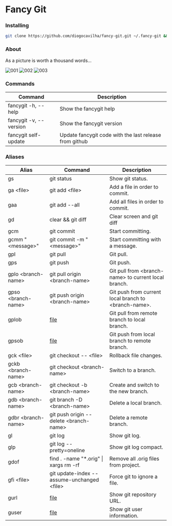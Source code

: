 # Fancy Git

### Installing
```sh
git clone https://github.com/diogocavilha/fancy-git.git ~/.fancy-git && echo ". ~/.fancy-git/main.sh" >> ~/.bashrc && . ~/.bashrc
```

### About

As a picture is worth a thousand words...

![001](https://github.com/diogocavilha/fancy-git/blob/master/screenshots/001.png)
![002](https://github.com/diogocavilha/fancy-git/blob/master/screenshots/002.png)
![003](https://github.com/diogocavilha/fancy-git/blob/master/screenshots/003.png)

### Commands

| Command                 | Description                                               |
| ------------------      | --------------------------------------------------------- |
| fancygit -h, --help     | Show the fancygit help                                    |
| fancygit -v, --version  | Show the fancygit version                                 |
| fancygit self-update    | Update fancygit code with the last release from github    |

### Aliases

| Alias                   | Command                                            | Description
| ----------------------- | ---------------------------------------------------|---------------------------------------------------
| gs                      | git status                                         | Show git status.
| ga \<file\>             | git add \<file\>                                   | Add a file in order to commit.
| gaa                     | git add --all                                      | Add all files in order to commit.
| gd                      | clear && git diff                                  | Clear screen and git diff
| gcm                     | git commit                                         | Start committing.
| gcmm "\<message\>"      | git commit -m "\<message\>"                        | Start committing with a message.
| gpl                     | git pull                                           | Git pull.
| gps                     | git push                                           | Git push.
| gplo \<branch-name\>    | git pull origin \<branch-name\>                    | Git pull from \<branch-name\> to current local branch.
| gpso \<branch-name\>    | git push origin \<branch-name\>                    | Git push from current local branch to \<branch-name\>.
| gplob                   | [file](https://github.com/diogocavilha/fancy-git/blob/master/alias_functions/gplob.sh)                                       | Git pull from remote branch to local branch.
| gpsob                   | [file](https://github.com/diogocavilha/fancy-git/blob/master/alias_functions/gpsob.sh)                                       | Git push from local branch to remote branch.
| gck \<file\>            | git checkout -- \<file\>                           | Rollback file changes.
| gckb \<branch-name\>    | git checkout \<branch-name\>                       | Switch to a branch.
| gcb \<branch-name\>     | git checkout -b \<branch-name\>                    | Create and switch to the new branch.
| gdb \<branch-name\>     | git branch -D \<branch-name\>                      | Delete a local branch.
| gdbr \<branch-name\>    | git push origin --delete \<branch-name\>           | Delete a remote branch.
| gl                      | git log                                            | Show git log.
| glp                     | git log --pretty=oneline                           | Show git log compact.
| gdof                    | find . -name "*.orig" \| xargs rm -rf              | Remove all .orig files from project.
| gfi \<file\>            | git update-index --assume-unchanged \<file\>       | Force git to ignore a file.
| gurl                    | [file](https://github.com/diogocavilha/fancy-git/blob/master/alias_functions/gurl.sh)                                       | Show git repository URL.
| guser                   | [file](https://github.com/diogocavilha/fancy-git/blob/master/alias_functions/guser.sh)                                       | Show git user information.
